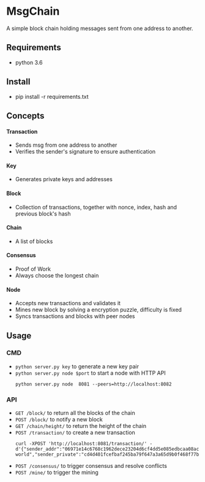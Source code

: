 # MsgChain
A simple block chain holding messages sent from one address to another.


## Requirements
* python 3.6

## Install
* pip install -r requirements.txt


## Concepts
#### Transaction
* Sends msg from one address to another
* Verifies the sender's signature to ensure authentication

#### Key
* Generates private keys and addresses

#### Block
* Collection of transactions, together with nonce, index, hash and previous block's hash

#### Chain
* A list of blocks

#### Consensus
* Proof of Work
* Always choose the longest chain

#### Node
* Accepts new transactions and validates it
* Mines new block by solving a encryption puzzle, difficulty is fixed
* Syncs transactions and blocks with peer nodes

## Usage

### CMD
* `python server.py key` to generate a new key pair
* `python server.py node $port` to start a node with HTTP API
    ```
    python server.py node  8081 --peers=http://localhost:8082
    ```

### API
* `GET /block/` to return all the blocks of the chain
* `POST /block/` to notify a new block
* `GET /chain/height/` to return the height of the chain
* `POST /transaction/` to create a new transaction
    ```
    curl -XPOST 'http://localhost:8081/transaction/' -d'{"sender_addr":"06971e14c6768c1962dece23204d6cf4dd5e085edbcaa08ac00ea1437e6b2c667c05655c4adbcf24a7a86288db3041d103d62a272c6494f32d784a332710bc3c5f","sender_public":"971e14c6768c1962dece23204d6cf4dd5e085edbcaa08ac00ea1437e6b2c667c05655c4adbcf24a7a86288db3041d103d62a272c6494f32d784a332710bc3c5f","recipient_addr":"06971e14c6768c1962dece23204d6cf4dd5e085edbcaa08ac00ea1437e6b2c667c05655c4adbcf24a7a86288db3041d103d62a272c6494f32d784a332710bc3c5f","payload":"hello world","sender_private":"cd4d401fcefbaf245ba79f647a3a65d9b0f468f77bc435f6b8a11157c75ab252"}'
    ```
* `POST /consensus/` to trigger consensus and resolve conflicts
* `POST /mine/` to trigger the mining

